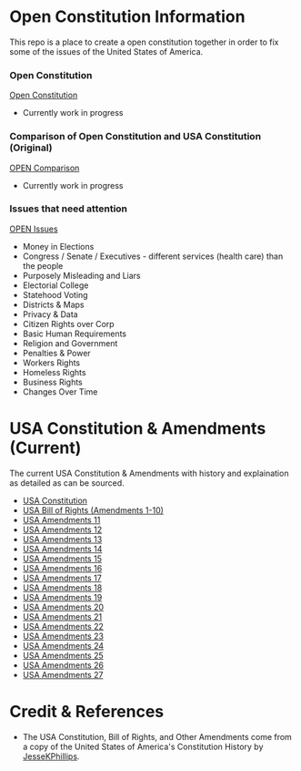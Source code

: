 # Open Constitution Information

This repo is a place to create a open constitution together in order to fix some of the issues of the United States of America. 

### Open Constitution

[Open Constitution](https://github.com/sxb1n9/Open-USA-Constitution/OPEN_Constitution.md)

* Currently work in progress

### Comparison of Open Constitution and USA Constitution (Original)

[OPEN Comparison](https://github.com/sxb1n9/Open-USA-Constitution/OPEN_Comparison.md)

* Currently work in progress

### Issues that need attention

[OPEN Issues](https://github.com/sxb1n9/Open-USA-Constitution/OPEN_Issues.md)

* Money in Elections
* Congress / Senate / Executives - different services (health care) than the people
* Purposely Misleading and Liars
* Electorial College
* Statehood Voting
* Districts & Maps
* Privacy & Data
* Citizen Rights over Corp
* Basic Human Requirements
* Religion and Government
* Penalties & Power
* Workers Rights
* Homeless Rights 
* Business Rights
* Changes Over Time

# USA Constitution & Amendments (Current)

The current USA Constitution & Amendments with history and explaination as detailed as can be sourced.   

* [USA Constitution](https://github.com/sxb1n9/Open-USA-Constitution/USA_Constitution.md)
* [USA Bill of Rights (Amendments 1-10)](https://github.com/sxb1n9/Open-USA-Constitution/USA_Bill_of_Rights_Amendments.md)
* [USA Amendments 11](https://github.com/sxb1n9/Open-USA-Constitution/Amendment/00011.md)<br>
* [USA Amendments 12](https://github.com/sxb1n9/Open-USA-Constitution/Amendment/00012.md)<br>
* [USA Amendments 13](https://github.com/sxb1n9/Open-USA-Constitution/Amendment/00013.md)<br>
* [USA Amendments 14](https://github.com/sxb1n9/Open-USA-Constitution/Amendment/00014.md)<br>
* [USA Amendments 15](https://github.com/sxb1n9/Open-USA-Constitution/Amendment/00015.md)<br>
* [USA Amendments 16](https://github.com/sxb1n9/Open-USA-Constitution/Amendment/00016.md)<br>
* [USA Amendments 17](https://github.com/sxb1n9/Open-USA-Constitution/Amendment/00017.md)<br>
* [USA Amendments 18](https://github.com/sxb1n9/Open-USA-Constitution/Amendment/00018.md)<br>
* [USA Amendments 19](https://github.com/sxb1n9/Open-USA-Constitution/Amendment/00019.md)<br>
* [USA Amendments 20](https://github.com/sxb1n9/Open-USA-Constitution/Amendment/00020.md)<br>
* [USA Amendments 21](https://github.com/sxb1n9/Open-USA-Constitution/Amendment/00021.md)<br>
* [USA Amendments 22](https://github.com/sxb1n9/Open-USA-Constitution/Amendment/00022.md)<br>
* [USA Amendments 23](https://github.com/sxb1n9/Open-USA-Constitution/Amendment/00023.md)<br>
* [USA Amendments 24](https://github.com/sxb1n9/Open-USA-Constitution/Amendment/00024.md)<br>
* [USA Amendments 25](https://github.com/sxb1n9/Open-USA-Constitution/Amendment/00025.md)<br>
* [USA Amendments 26](https://github.com/sxb1n9/Open-USA-Constitution/Amendment/00026.md)<br>
* [USA Amendments 27](https://github.com/sxb1n9/Open-USA-Constitution/Amendment/00027.md)<br>

# Credit & References

* The USA Constitution, Bill of Rights, and Other Amendments come from a copy of the United States of America's Constitution History by [JesseKPhillips](https://github.com/JesseKPhillips/USA-Constitution).  